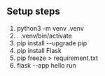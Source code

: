 ## Setup steps

1. python3 -m venv .venv
1. . .venv/bin/activate
1. pip install --upgrade pip
1. pip install Flask
1. pip freeze > requirement.txt
1. flask --app hello run